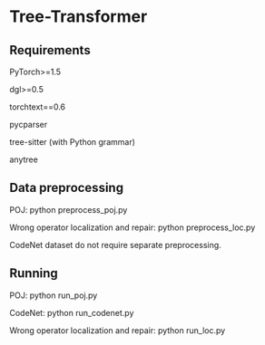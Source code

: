 # Tree-Transformer

## Requirements

PyTorch>=1.5

dgl>=0.5

torchtext==0.6

pycparser

tree-sitter (with Python grammar)

anytree

## Data preprocessing

POJ: python preprocess_poj.py

Wrong operator localization and repair: python preprocess_loc.py

CodeNet dataset do not require separate preprocessing.

## Running

POJ: python run_poj.py

CodeNet: python run_codenet.py

Wrong operator localization and repair: python run_loc.py

